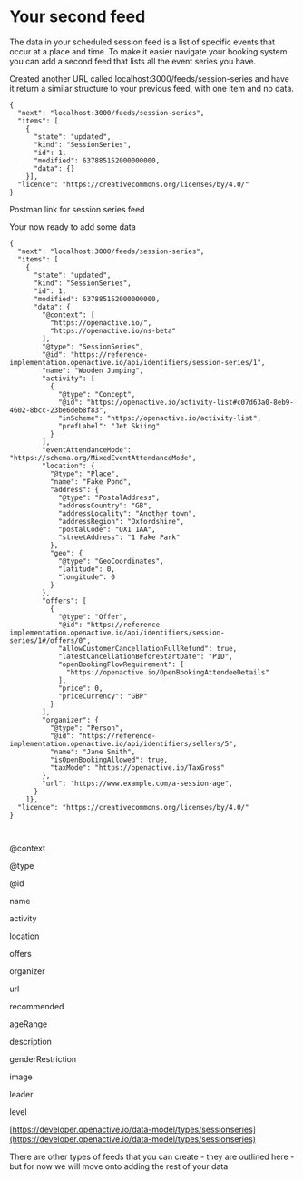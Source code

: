 # Your second feed

The data in your scheduled session feed is a list of specific events that occur at a place and time. To make it easier navigate your booking system you can add a second feed that lists all the event series you have.

Created another URL called localhost:3000/feeds/session-series and have it return a similar structure to your previous feed, with one item and no data.

```
{
  "next": "localhost:3000/feeds/session-series",
  "items": [
    {
      "state": "updated",
      "kind": "SessionSeries",
      "id": 1,
      "modified": 637885152000000000,
      "data": {}
    }],
  "licence": "https://creativecommons.org/licenses/by/4.0/"
}  
```

Postman link for session series feed

Your now ready to add some data

```
{
  "next": "localhost:3000/feeds/session-series",
  "items": [
    {
      "state": "updated",
      "kind": "SessionSeries",
      "id": 1,
      "modified": 637885152000000000,
      "data": {
        "@context": [
          "https://openactive.io/",
          "https://openactive.io/ns-beta"
        ],
        "@type": "SessionSeries",
        "@id": "https://reference-implementation.openactive.io/api/identifiers/session-series/1",
        "name": "Wooden Jumping",
        "activity": [
          {
            "@type": "Concept",
            "@id": "https://openactive.io/activity-list#c07d63a0-8eb9-4602-8bcc-23be6deb8f83",
            "inScheme": "https://openactive.io/activity-list",
            "prefLabel": "Jet Skiing"
          }
        ],
        "eventAttendanceMode": "https://schema.org/MixedEventAttendanceMode",
        "location": {
          "@type": "Place",
          "name": "Fake Pond",
          "address": {
            "@type": "PostalAddress",
            "addressCountry": "GB",
            "addressLocality": "Another town",
            "addressRegion": "Oxfordshire",
            "postalCode": "OX1 1AA",
            "streetAddress": "1 Fake Park"
          },
          "geo": {
            "@type": "GeoCoordinates",
            "latitude": 0,
            "longitude": 0
          }
        },
        "offers": [
          {
            "@type": "Offer",
            "@id": "https://reference-implementation.openactive.io/api/identifiers/session-series/1#/offers/0",
            "allowCustomerCancellationFullRefund": true,
            "latestCancellationBeforeStartDate": "P1D",
            "openBookingFlowRequirement": [
              "https://openactive.io/OpenBookingAttendeeDetails"
            ],
            "price": 0,
            "priceCurrency": "GBP"
          }
        ],
        "organizer": {
          "@type": "Person",
          "@id": "https://reference-implementation.openactive.io/api/identifiers/sellers/5",
          "name": "Jane Smith",
          "isOpenBookingAllowed": true,
          "taxMode": "https://openactive.io/TaxGross"
        },
        "url": "https://www.example.com/a-session-age",
      }
    ]},     
  "licence": "https://creativecommons.org/licenses/by/4.0/"
}  
 
      
```

@context&#x20;

@type&#x20;

@id&#x20;

name

activity

location

offers

organizer

url

recommended

ageRange

description

genderRestriction

image

leader

level

[https://developer.openactive.io/data-model/types/sessionseries](https://developer.openactive.io/data-model/types/sessionseries)

There are other types of feeds that you can create - they are outlined here - but for now we will move onto adding the rest of your data
